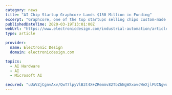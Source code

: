 ```yaml
---
category: news
title: "AI Chip Startup Graphcore Lands $150 Million in Funding"
excerpt: "Graphcore, one of the top startups selling chips custom-made for artificial intelligence, has added another $150 million in funding led by financial asset firms and investment funds, as it looks to lure customers in the market and challenge its leaders Intel and Nvidia. The funding brings its total amount raised to about $450 million since it ..."
publishedDateTime: 2020-03-19T13:01:00Z
webUrl: "https://www.electronicdesign.com/industrial-automation/article/21126492/ai-chip-startup-graphcore-lands-150-million-in-funding"
type: article

provider:
  name: Electronic Design
  domain: electronicdesign.com

topics:
  - AI Hardware
  - AI
  - Microsoft AI

secured: "uUaVZjCgnvAxv/QwT7lpyVlB3t4X+ZRemmv82TbZhNgWXxovcWeXjlPUCNgwq/3hdXXjw0mhbwBarB6BsXxWjytKbawpt7DFI/IvDcMc7W2keK62SjWQkUkZzdKRKZRCjtJTWkM1NaJYTNLUz4GG1ZeAjUaV8nkVQiFxryWcHEpc287kwc8ZP4OB9evJj0USb8ypcM94gYopAr6gT/bB+Afd/fkDaZDLVl4muxlpw5F4QVXzfqmIUvjRvtX47CFqrRYvOxNbnX55EJBuCoduxCVIfdbOZcAf7bpGdazGJN+MmYmJw+Q4YK01hGuP+CTbpiAvcDnbkEUIYPcM6VVQnZFQ+1KJy2iojIKR8660/NyJhAAMdlIcqxgqRuDRlEWcOzZAwyasEDKS2lkHof9gdaPvAD890IXBClHDynkl3Q/74/ymmrvs0W6zghKBCTyz8xpXmlhtgl4cqzuVn3zgbTi0I+z07ANUf2j/Mr6MYpw=;Yg80FKV4bxW6m+wvOYYnCA=="
---
```


